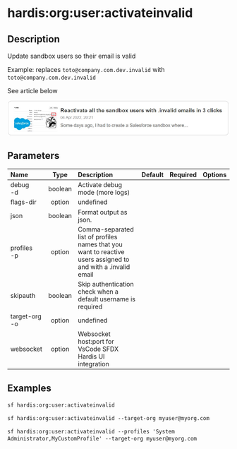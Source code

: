 <!-- This file has been generated with command 'sf hardis:doc:plugin:generate'. Please do not update it manually or it may be overwritten -->
# hardis:org:user:activateinvalid

## Description

Update sandbox users so their email is valid

  Example: replaces `toto@company.com.dev.invalid` with `toto@company.com.dev.invalid`

See article below

[![Reactivate all the sandbox users with .invalid emails in 3 clicks](https://github.com/hardisgroupcom/sfdx-hardis/raw/main/docs/assets/images/article-invalid-email.jpg)](https://nicolas.vuillamy.fr/reactivate-all-the-sandbox-users-with-invalid-emails-in-3-clicks-2265af4e3a3d)


## Parameters

| Name              |  Type   | Description                                                                                                  | Default | Required | Options |
|:------------------|:-------:|:-------------------------------------------------------------------------------------------------------------|:-------:|:--------:|:-------:|
| debug<br/>-d      | boolean | Activate debug mode (more logs)                                                                              |         |          |         |
| flags-dir         | option  | undefined                                                                                                    |         |          |         |
| json              | boolean | Format output as json.                                                                                       |         |          |         |
| profiles<br/>-p   | option  | Comma-separated list of profiles names that you want to reactive users assigned to and with a .invalid email |         |          |         |
| skipauth          | boolean | Skip authentication check when a default username is required                                                |         |          |         |
| target-org<br/>-o | option  | undefined                                                                                                    |         |          |         |
| websocket         | option  | Websocket host:port for VsCode SFDX Hardis UI integration                                                    |         |          |         |

## Examples

```shell
sf hardis:org:user:activateinvalid
```

```shell
sf hardis:org:user:activateinvalid --target-org myuser@myorg.com
```

```shell
sf hardis:org:user:activateinvalid --profiles 'System Administrator,MyCustomProfile' --target-org myuser@myorg.com
```


